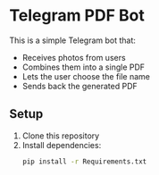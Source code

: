 # Telegram PDF Bot

This is a simple Telegram bot that:
- Receives photos from users
- Combines them into a single PDF
- Lets the user choose the file name
- Sends back the generated PDF

## Setup

1. Clone this repository
2. Install dependencies:
   ```bash
   pip install -r Requirements.txt
